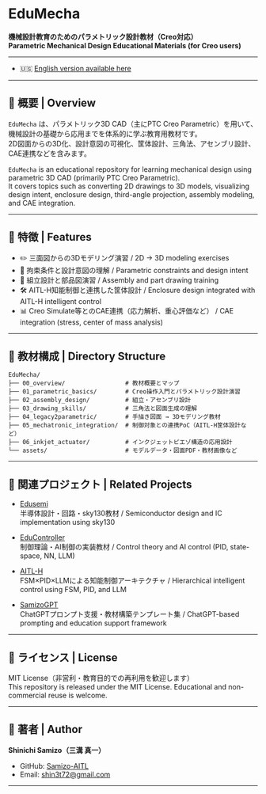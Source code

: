 # EduMecha

**機械設計教育のためのパラメトリック設計教材（Creo対応）**  
**Parametric Mechanical Design Educational Materials (for Creo users)**

---
- 🇺🇸 [English version available here](./README_en.md)
---

## 📘 概要 | Overview

`EduMecha` は、パラメトリック3D CAD（主にPTC Creo Parametric）を用いて、機械設計の基礎から応用までを体系的に学ぶ教育用教材です。  
2D図面からの3D化、設計意図の可視化、筐体設計、三角法、アセンブリ設計、CAE連携などを含みます。

`EduMecha` is an educational repository for learning mechanical design using parametric 3D CAD (primarily PTC Creo Parametric).  
It covers topics such as converting 2D drawings to 3D models, visualizing design intent, enclosure design, third-angle projection, assembly modeling, and CAE integration.

---

## 🔧 特徴 | Features

- ✏️ 三面図からの3Dモデリング演習 / 2D → 3D modeling exercises  
- 📐 拘束条件と設計意図の理解 / Parametric constraints and design intent  
- 🧩 組立設計と部品図演習 / Assembly and part drawing training  
- 🛠 AITL-H知能制御と連携した筐体設計 / Enclosure design integrated with AITL-H intelligent control  
- 📊 Creo Simulate等とのCAE連携（応力解析、重心評価など） / CAE integration (stress, center of mass analysis)

---

## 🧱 教材構成 | Directory Structure

```text
EduMecha/
├── 00_overview/                 # 教材概要とマップ
├── 01_parametric_basics/        # Creo操作入門とパラメトリック設計演習
├── 02_assembly_design/          # 組立・アセンブリ設計
├── 03_drawing_skills/           # 三角法と図面生成の理解
├── 04_legacy2parametric/        # 手描き図面 → 3Dモデリング教材
├── 05_mechatronic_integration/  # 制御対象との連携PoC（AITL-H筐体設計など）
├── 06_inkjet_actuator/          # インクジェットピエゾ構造の応用設計
└── assets/                      # モデルデータ・図面PDF・教材画像など
```

---

## 🔗 関連プロジェクト | Related Projects

- [Edusemi](https://github.com/Samizo-AITL/Edusemi-v4x)  
  半導体設計・回路・sky130教材 / Semiconductor design and IC implementation using sky130

- [EduController](https://github.com/Samizo-AITL/EduController)  
  制御理論・AI制御の実装教材 / Control theory and AI control (PID, state-space, NN, LLM)

- [AITL-H](https://github.com/Samizo-AITL/AITL-H)  
  FSM×PID×LLMによる知能制御アーキテクチャ / Hierarchical intelligent control using FSM, PID, and LLM

- [SamizoGPT](https://github.com/Samizo-AITL/SamizoGPT)  
  ChatGPTプロンプト支援・教材構築テンプレート集 / ChatGPT-based prompting and education support framework

---

## 📜 ライセンス | License

MIT License（非営利・教育目的での再利用を歓迎します）  
This repository is released under the MIT License. Educational and non-commercial reuse is welcome.

---

## 📝 著者 | Author

**Shinichi Samizo（三溝 真一）**  
- GitHub: [Samizo-AITL](https://github.com/Samizo-AITL)  
- Email: shin3t72@gmail.com

---
